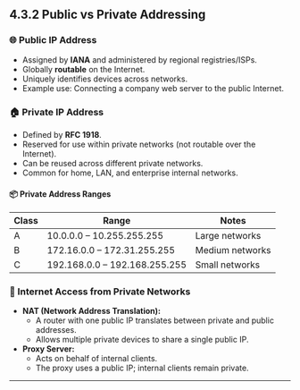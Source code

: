 ## 4.3.2 Public vs Private Addressing

### 🌐 Public IP Address
- Assigned by **IANA** and administered by regional registries/ISPs.
- Globally **routable** on the Internet.
- Uniquely identifies devices across networks.
- Example use: Connecting a company web server to the public Internet.

### 🏠 Private IP Address
- Defined by **RFC 1918**.
- Reserved for use within private networks (not routable over the Internet).
- Can be reused across different private networks.
- Common for home, LAN, and enterprise internal networks.

#### 📦 Private Address Ranges
| Class | Range | Notes |
|-------|-------|-------|
| A | 10.0.0.0 – 10.255.255.255 | Large networks |
| B | 172.16.0.0 – 172.31.255.255 | Medium networks |
| C | 192.168.0.0 – 192.168.255.255 | Small networks |

### 🌉 Internet Access from Private Networks
- **NAT (Network Address Translation):**
  - A router with one public IP translates between private and public addresses.
  - Allows multiple private devices to share a single public IP.
- **Proxy Server:**
  - Acts on behalf of internal clients.
  - The proxy uses a public IP; internal clients remain private.

---
